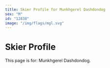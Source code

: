 ```yaml
---
title: Skier Profile for Munkhgerel Dashdondog
sex: "M"
id: "12838"
image: "/img/flags/mgl.svg" 
---
```


# Skier Profile

This page is for: Munkhgerel Dashdondog.
    